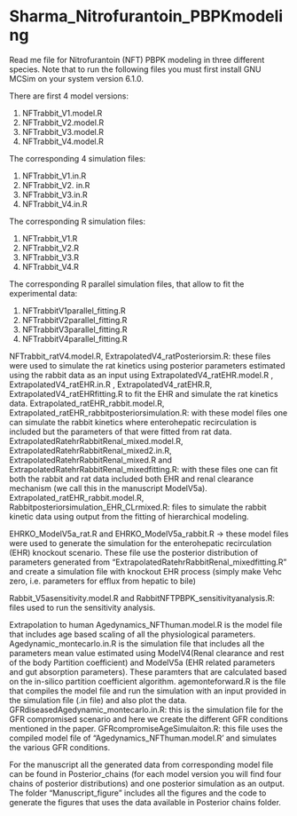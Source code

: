 # Sharma_Nitrofurantoin_PBPKmodeling

Read me file for Nitrofurantoin (NFT) PBPK modeling in three different species.
Note that to run the following files you must first install GNU MCSim on your system version 6.1.0. 

There are first 4 model versions:
1.	NFTrabbit_V1.model.R
2.	NFTrabbit_V2.model.R
3.	NFTrabbit_V3.model.R
4.	NFTrabbit_V4.model.R
	
The corresponding 4 simulation files:
1.	NFTrabbit_V1.in.R
2.	NFTrabbit_V2. in.R
3.	NFTrabbit_V3.in.R
4.	NFTrabbit_V4.in.R

The corresponding R simulation files:
1.	NFTrabbit_V1.R
2.	NFTrabbit_V2.R
3.	NFTrabbit_V3.R
4.	NFTrabbit_V4.R

The corresponding R parallel simulation files, that allow to fit the experimental data:
1.	NFTrabbitV1parallel_fitting.R
2.	NFTrabbitV2parallel_fitting.R
3.	NFTrabbitV3parallel_fitting.R
4.	NFTrabbitV4parallel_fitting.R

NFTrabbit_ratV4.model.R, ExtrapolatedV4_ratPosteriorsim.R: these files were used to simulate the rat kinetics using posterior parameters estimated using the rabbit data as an input using 
ExtrapolatedV4_ratEHR.model.R , ExtrapolatedV4_ratEHR.in.R , ExtrapolatedV4_ratEHR.R,  ExtrapolatedV4_ratEHRfitting.R to fit the EHR and simulate the rat kinetics data. 
Extrapolated_ratEHR_rabbit.model.R, Extrapolated_ratEHR_rabbitposteriorsimulation.R:  with these model files one can simulate the rabbit kinetics where enterohepatic recirculation is included but the parameters of that were fitted from rat data.
ExtrapolatedRatehrRabbitRenal_mixed.model.R, ExtrapolatedRatehrRabbitRenal_mixed2.in.R, ExtrapolatedRatehrRabbitRenal_mixed.R and ExtrapolatedRatehrRabbitRenal_mixedfitting.R: with these files one can fit both the rabbit and rat data included both EHR and renal clearance mechanism (we call this in the manuscript ModelV5a).
Extrapolated_ratEHR_rabbit.model.R, Rabbitposteriorsimulation_EHR_CLrmixed.R: files to simulate the rabbit kinetic data using output from the fitting of hierarchical modeling. 

EHRKO_ModelV5a_rat.R and EHRKO_ModelV5a_rabbit.R -> these model files were used to generate the simulation for the enterohepatic recirculation (EHR) knockout scenario. These file use the posterior distribution of parameters generated from “ExtrapolatedRatehrRabbitRenal_mixedfitting.R” and create a simulation file with knockout EHR process (simply make Vehc zero, i.e. parameters for efflux from hepatic to bile)

Rabbit_V5asensitivity.model.R and RabbitNFTPBPK_sensitivityanalysis.R: files used to run the sensitivity analysis. 

Extrapolation to human
Agedynamics_NFThuman.model.R is the model file that includes age based scaling of all the physiological parameters. 
Agedynamic_montecarlo.in.R is the simulation file that includes all the parameters mean value estimated using ModelV4(Renal clearance and rest of the body Partition coefficient) and ModelV5a (EHR related parameters and gut absorption parameters). These paramters that are calculated based on the in-silico partition coefficient algorithm. 
agemonteforward.R is the file that compiles the model file and run the simulation with an input provided in the simulation file (.in file) and also plot the data. 
GFRdiseasedAgedynamic_montecarlo.in.R: this is the simulation file for the GFR compromised scenario and here we create the different GFR conditions mentioned in the paper. 
GFRcompromiseAgeSimulaiton.R: this file uses the compiled model file of “Agedynamics_NFThuman.model.R’  and simulates the various GFR conditions. 

For the manuscript all the generated data from corresponding model file can be found in Posterior_chains (for each model version you will find four chains of posterior distributions) and one posterior simulation as an output. 
The folder “Manuscript_figure” includes all the figures and the code to generate the figures that uses the data available in Posterior chains folder. 


